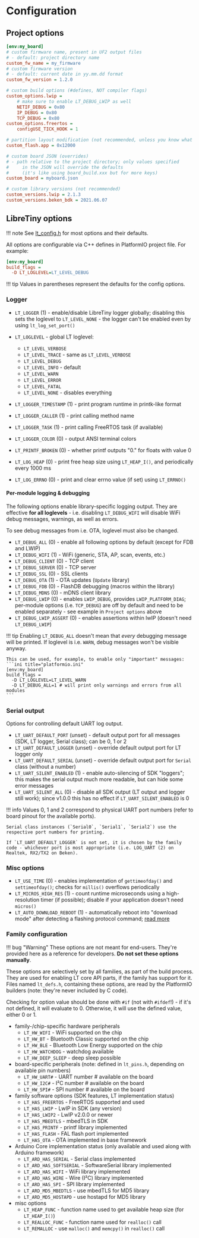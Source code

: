 # Configuration

## Project options

```ini title="platformio.ini"
[env:my_board]
# custom firmware name, present in UF2 output files
# - default: project directory name
custom_fw_name = my_firmware
# custom firmware version
# - default: current date in yy.mm.dd format
custom_fw_version = 1.2.0

# custom build options (#defines, NOT compiler flags)
custom_options.lwip =
	# make sure to enable LT_DEBUG_LWIP as well
	NETIF_DEBUG = 0x80
    IP_DEBUG = 0x80
    TCP_DEBUG = 0x80
custom_options.freertos =
	configUSE_TICK_HOOK = 1

# partition layout modification (not recommended, unless you know what you're doing)
custom_flash.app = 0x12000

# custom board JSON (overrides)
# - path relative to the project directory; only values specified
#     in the JSON will override the defaults
#     (it's like using board_build.xxx but for more keys)
custom_board = myboard.json

# custom library versions (not recommended)
custom_versions.lwip = 2.1.3
custom_versions.beken_bdk = 2021.06.07
```

## LibreTiny options

!!! note
	See [lt_config.h](../../ltapi/lt__config_8h.md) for most options and their defaults.

All options are configurable via C++ defines in PlatformIO project file. For example:
```ini title="platformio.ini"
[env:my_board]
build_flags =
  -D LT_LOGLEVEL=LT_LEVEL_DEBUG
```

!!! tip
	Values in parentheses represent the defaults for the config options.

### Logger

- `LT_LOGGER` (1) - enable/disable LibreTiny logger globally; disabling this sets the loglevel to `LT_LEVEL_NONE` - the logger can't be enabled even by using `lt_log_set_port()`
- `LT_LOGLEVEL` - global LT loglevel:

	- `LT_LEVEL_VERBOSE`
	- `LT_LEVEL_TRACE` - same as `LT_LEVEL_VERBOSE`
	- `LT_LEVEL_DEBUG`
	- `LT_LEVEL_INFO` - default
	- `LT_LEVEL_WARN`
	- `LT_LEVEL_ERROR`
	- `LT_LEVEL_FATAL`
	- `LT_LEVEL_NONE` - disables everything

- `LT_LOGGER_TIMESTAMP` (1) - print program runtime in printk-like format
- `LT_LOGGER_CALLER` (1) - print calling method name
- `LT_LOGGER_TASK` (1) - print calling FreeRTOS task (if available)
- `LT_LOGGER_COLOR` (0) - output ANSI terminal colors
- `LT_PRINTF_BROKEN` (0) - whether printf outputs "0." for floats with value 0
- `LT_LOG_HEAP` (0) - print free heap size using `LT_HEAP_I()`, and periodically every 1000 ms
- `LT_LOG_ERRNO` (0) - print and clear errno value (if set) using `LT_ERRNO()`

#### Per-module logging & debugging

The following options enable library-specific logging output. They are effective **for all loglevels** - i.e. disabling `LT_DEBUG_WIFI` will disable WiFi debug messages, warnings, as well as errors.

To see debug messages from i.e. OTA, loglevel must also be changed.

- `LT_DEBUG_ALL` (0) - enable all following options by default (except for FDB and LWIP)
- `LT_DEBUG_WIFI` (1) - WiFi (generic, STA, AP, scan, events, etc.)
- `LT_DEBUG_CLIENT` (0) - TCP client
- `LT_DEBUG_SERVER` (0) - TCP server
- `LT_DEBUG_SSL` (0) - SSL clients
- `LT_DEBUG_OTA` (1) - OTA updates (`Update` library)
- `LT_DEBUG_FDB` (0) - FlashDB debugging (macros within the library)
- `LT_DEBUG_MDNS` (0) - mDNS client library
- `LT_DEBUG_LWIP` (0) - enables `LWIP_DEBUG`, provides `LWIP_PLATFORM_DIAG`; per-module options (i.e. `TCP_DEBUG`) are off by default and need to be enabled separately - see example in `Project options` above
- `LT_DEBUG_LWIP_ASSERT` (0) - enables assertions within lwIP (doesn't need `LT_DEBUG_LWIP`)

!!! tip
	Enabling `LT_DEBUG_ALL` doesn't mean that *every* debugging message will be printed. If loglevel is i.e. `WARN`, debug messages won't be visible anyway.

	This can be used, for example, to enable only "important" messages:
	```ini title="platformio.ini"
	[env:my_board]
	build_flags =
	  -D LT_LOGLEVEL=LT_LEVEL_WARN
	  -D LT_DEBUG_ALL=1 # will print only warnings and errors from all modules
	```

### Serial output

Options for controlling default UART log output.

- `LT_UART_DEFAULT_PORT` (unset) - default output port for all messages (SDK, LT logger, Serial class); can be 0, 1 or 2
- `LT_UART_DEFAULT_LOGGER` (unset) - override default output port for LT logger only
- `LT_UART_DEFAULT_SERIAL` (unset) - override default output port for `Serial` class (without a number)
- `LT_UART_SILENT_ENABLED` (1) - enable auto-silencing of SDK "loggers"; this makes the serial output much more readable, but can hide some error messages
- `LT_UART_SILENT_ALL` (0) - disable all SDK output (LT output and logger still work); since v1.0.0 this has no effect if `LT_UART_SILENT_ENABLED` is 0

!!! info
	Values 0, 1 and 2 correspond to physical UART port numbers (refer to board pinout for the available ports).

	Serial class instances (`Serial0`, `Serial1`, `Serial2`) use the respective port numbers for printing.

	If `LT_UART_DEFAULT_LOGGER` is not set, it is chosen by the family code - whichever port is most appropriate (i.e. LOG_UART (2) on Realtek, RX2/TX2 on Beken).

### Misc options

- `LT_USE_TIME` (0) - enables implementation of `gettimeofday()` and `settimeofday()`; checks for `millis()` overflows periodically
- `LT_MICROS_HIGH_RES` (1) - count runtime microseconds using a high-resolution timer (if possible); disable if your application doesn't need `micros()`
- `LT_AUTO_DOWNLOAD_REBOOT` (1) - automatically reboot into "download mode" after detecting a flashing protocol command; [read more](../flashing/tools/adr.md)

### Family configuration

!!! bug "Warning"
	These options are not meant for end-users. They're provided here as a reference for developers. **Do not set these options manually**.

These options are selectively set by all families, as part of the build process. They are used for enabling LT core API parts, if the family has support for it. Files named `lt_defs.h`, containing these options, are read by the PlatformIO builders (note: they're never included by C code).

Checking for option value should be done with `#if` (not with `#ifdef`!) - if it's not defined, it will evaluate to 0. Otherwise, it will use the defined value, either 0 or 1.

- family-/chip-specific hardware peripherals
	- `LT_HW_WIFI` - WiFi supported on the chip
	- `LT_HW_BT` - Bluetooth Classic supported on the chip
	- `LT_HW_BLE` - Bluetooth Low Energy supported on the chip
	- `LT_HW_WATCHDOG` - watchdog available
	- `LT_HW_DEEP_SLEEP` - deep sleep possible
- board-specific peripherals (note: defined in `lt_pins.h`, depending on available pin numbers)
	- `LT_HW_UART#` - UART number # available on the board
	- `LT_HW_I2C#` - I²C number # available on the board
	- `LT_HW_SPI#` - SPI number # available on the board
- family software options (SDK features, LT implementation status)
	- `LT_HAS_FREERTOS` - FreeRTOS supported and used
	- `LT_HAS_LWIP` - LwIP in SDK (any version)
	- `LT_HAS_LWIP2` - LwIP v2.0.0 or newer
	- `LT_HAS_MBEDTLS` - mbedTLS in SDK
	- `LT_HAS_PRINTF` - printf library implemented
	- `LT_HAS_FLASH` - FAL flash port implemented
	- `LT_HAS_OTA` - OTA implemented in base framework
- Arduino Core implementation status (only available and used along with Arduino framework)
	- `LT_ARD_HAS_SERIAL` - Serial class implemented
	- `LT_ARD_HAS_SOFTSERIAL` - SoftwareSerial library implemented
	- `LT_ARD_HAS_WIFI` - WiFi library implemented
	- `LT_ARD_HAS_WIRE` - Wire (I²C) library implemented
	- `LT_ARD_HAS_SPI` - SPI library implemented
	- `LT_ARD_MD5_MBEDTLS` - use mbedTLS for MD5 library
	- `LT_ARD_MD5_HOSTAPD` - use hostapd for MD5 library
- misc options
	- `LT_HEAP_FUNC` - function name used to get available heap size (for `LT_HEAP_I()`)
	- `LT_REALLOC_FUNC` - function name used for `realloc()` call
	- `LT_REMALLOC` - use `malloc()` and `memcpy()` in `realloc()` call
